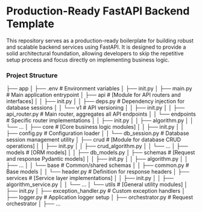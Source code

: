 # Production-Ready FastAPI Backend Template

This repository serves as a production-ready boilerplate for building robust and scalable backend services using FastAPI. It is designed to provide a solid architectural foundation, allowing developers to skip the repetitive setup process and focus directly on implementing business logic.

### Project Structure

├── app
│   ├── .env                   # Environment variables
│   ├── init.py
│   ├── main.py                # Main application entrypoint
│   ├── api                    # [Module for API routers and interfaces]
│   │   ├── init.py
│   │   ├── deps.py              # Dependency injection for database sessions
│   │   └── v1                   # API versioning
│   │       ├── init.py
│   │       ├── api_router.py      # Main router, aggregates all API endpoints
│   │       └── endpoints          # Specific router implementations
│   │           ├── init.py
│   │           ├── algorithm.py
│   │           └── ...
│   ├── core                   # [Core business logic modules]
│   │   ├── init.py
│   │   ├── config.py            # Configuration loader
│   │   └── db_session.py        # Database session management utility
│   ├── crud                   # [Module for database CRUD operations]
│   │   ├── init.py
│   │   ├── crud_algorithm.py
│   │   └── ...
│   ├── models                 # [ORM models]
│   │   ├── db_models.py
│   ├── schemas                # [Request and response Pydantic models]
│   │   ├── init.py
│   │   ├── algorithm.py
│   │   ├── ...
│   │   └── base                 # Common/shared schemas
│   │       ├── common.py          # Base models
│   │       └── header.py          # Definition for response headers
│   ├── services               # [Service layer implementations]
│   │   ├── init.py
│   │   ├── algorithm_service.py
│   │   └── ...
│   └── utils                  # [General utility modules]
│       ├── init.py
│       ├── exception_handler.py # Custom exception handlers
│       ├── logger.py            # Application logger setup
│       ├── orchestrator.py      # Request orchestrator
│       ├── ...
